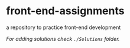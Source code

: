 # front-end-assignments
a repository to practice front-end development

*For adding solutions check `./Solutions` folder.*
